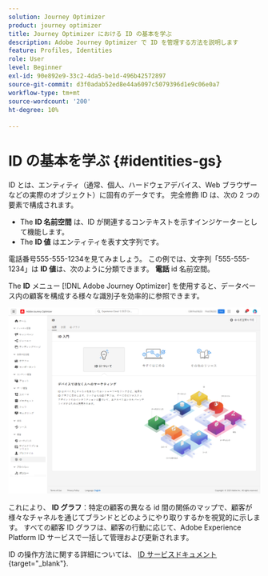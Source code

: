 ```yaml
---
solution: Journey Optimizer
product: journey optimizer
title: Journey Optimizer における ID の基本を学ぶ
description: Adobe Journey Optimizer で ID を管理する方法を説明します
feature: Profiles, Identities
role: User
level: Beginner
exl-id: 90e892e9-33c2-4da5-be1d-496b42572897
source-git-commit: d3f0adab52ed8e44a6097c5079396d1e9c06e0a7
workflow-type: tm+mt
source-wordcount: '200'
ht-degree: 10%

---
```


# ID の基本を学ぶ {#identities-gs}

ID とは、エンティティ（通常、個人、ハードウェアデバイス、Web ブラウザーなどの実際のオブジェクト）に固有のデータです。 完全修飾 ID は、次の 2 つの要素で構成されます。

* The **ID 名前空間** は、ID が関連するコンテキストを示すインジケーターとして機能します。
* The **ID 値** はエンティティを表す文字列です。

電話番号555-555-1234を見てみましょう。 この例では、文字列「555-555-1234」は **ID 値**&#x200B;は、次のように分類できます。 **電話** id 名前空間。

The **ID** メニュー [!DNL Adobe Journey Optimizer] を使用すると、データベース内の顧客を構成する様々な識別子を効率的に参照できます。

![](assets/identities-home.png)

これにより、 **ID グラフ**：特定の顧客の異なる id 間の関係のマップで、顧客が様々なチャネルを通じてブランドとどのようにやり取りするかを視覚的に示します。 すべての顧客 ID グラフは、顧客の行動に応じて、Adobe Experience Platform ID サービスで一括して管理および更新されます。

ID の操作方法に関する詳細については、 [ID サービスドキュメント](https://experienceleague.adobe.com/docs/experience-platform/identity/home.html?lang=ja){target="_blank"}.
